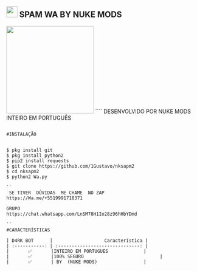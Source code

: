 ##    <img src="https://github.com/TheDudeThatCode/TheDudeThatCode/blob/master/Assets/Hi.gif" width="29px">  SPAM WA BY NUKE MODS
<img src="https://pbs.twimg.com/profile_images/1052928167562936320/dERMxHms.jpg" width="230" height="230"/>
````
DESENVOLVIDO POR NUKE MODS
INTEIRO EM PORTUGUÊS 

````

#INSTALAÇÃO 


$ pkg install git
$ pkg install python2
$ pip2 install requests
$ git clone https://github.com/1Gustavo/nksapm2
$ cd nksapm2
$ python2 Wa.py

``
 SE TIVER  DÚVIDAS  ME CHAME  NO ZAP
https://Wa.me/+5519991718371

GRUPO
https://chat.whatsapp.com/LnSM78H1Io28z96hHbYDmd

``
#CARACTERÍSTICAS  

| D4RK BOT      |                   Característica |
| :-----------: | :------------------------------: |
|       ✅       |INTEIRO EM PORTUGUES             |
|       ✅       |100% SEGURO                            |
|       ✅       | BY  (NUKE MODS)                 |

